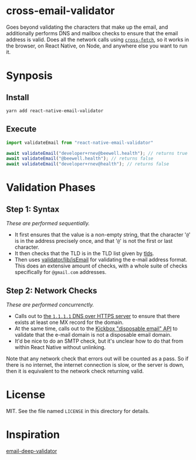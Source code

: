 # cross-email-validator
Goes beyond validating the characters that make up the email, and additionally performs DNS and mailbox checks to ensure that the email address is valid. Does all the network calls using [`cross-fetch`](https://github.com/lquixada/cross-fetch), so it works in the browser, on React Native, on Node, and anywhere else you want to run it.

# Synposis

## Install

```bash
yarn add react-native-email-validator
```

## Execute

```javascript
import validateEmail from "react-native-email-validator"

await validateEmail("developer+rnev@beewell.health"); // returns true
await validateEmail("@beewell.health"); // returns false
await validateEmail("developer+rnev@health"); // returns false
```

# Validation Phases

## Step 1: Syntax

*These are performed sequentially.*

* It first ensures that the value is a non-empty string, that the character '`@`' is in the address precisely once, and that '`@`' is not the first or last character.
* It then checks that the TLD is in the TLD list given by [tlds](https://www.npmjs.com/package/tlds).
* Then uses [validator/lib/isEmail](https://www.npmjs.com/package/validator) for validating the e-mail address format. This does an extensive amount of checks, with a whole suite of checks specifically for `@gmail.com` addresses.

## Step 2: Network Checks

*These are performed concurrenctly.*

* Calls out to [the `1.1.1.1` DNS over HTTPS server](https://developers.cloudflare.com/1.1.1.1/dns-over-https/) to ensure that there exists at least one MX record for the domain.
* At the same time, calls out to the [Kickbox "disposable email" API](https://open.kickbox.com/v1/disposable/beewell.health) to validate that the e-mail domain is not a disposable email domain.
* It'd be nice to do an SMTP check, but it's unclear how to do that from within React Native without unlinking.

Note that any network check that errors out will be counted as a pass. So if there is no internet, the internet connection is slow, or the server is down, then it is equivalent to the network check returning valid.

# License

MIT. See the file named `LICENSE` in this directory for details.

# Inspiration

[email-deep-validator](https://github.com/getconversio/email-deep-validator/)
